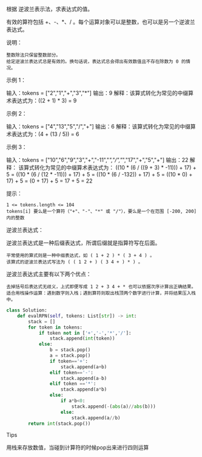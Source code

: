 根据 逆波兰表示法，求表达式的值。

有效的算符包括 +、-、*、/ 。每个运算对象可以是整数，也可以是另一个逆波兰表达式。

 

说明：

    整数除法只保留整数部分。
    给定逆波兰表达式总是有效的。换句话说，表达式总会得出有效数值且不存在除数为 0 的情况。

 


示例 1：

输入：tokens = ["2","1","+","3","*"]
输出：9
解释：该算式转化为常见的中缀算术表达式为：((2 + 1) * 3) = 9

示例 2：

输入：tokens = ["4","13","5","/","+"]
输出：6
解释：该算式转化为常见的中缀算术表达式为：(4 + (13 / 5)) = 6

示例 3：

输入：tokens = ["10","6","9","3","+","-11","*","/","*","17","+","5","+"]
输出：22
解释：
该算式转化为常见的中缀算术表达式为：
  ((10 * (6 / ((9 + 3) * -11))) + 17) + 5
= ((10 * (6 / (12 * -11))) + 17) + 5
= ((10 * (6 / -132)) + 17) + 5
= ((10 * 0) + 17) + 5
= (0 + 17) + 5
= 17 + 5
= 22

 

提示：

    1 <= tokens.length <= 104
    tokens[i] 要么是一个算符（"+"、"-"、"*" 或 "/"），要么是一个在范围 [-200, 200] 内的整数

 


逆波兰表达式：

逆波兰表达式是一种后缀表达式，所谓后缀就是指算符写在后面。

    平常使用的算式则是一种中缀表达式，如 ( 1 + 2 ) * ( 3 + 4 ) 。
    该算式的逆波兰表达式写法为 ( ( 1 2 + ) ( 3 4 + ) * ) 。

逆波兰表达式主要有以下两个优点：

    去掉括号后表达式无歧义，上式即便写成 1 2 + 3 4 + * 也可以依据次序计算出正确结果。
    适合用栈操作运算：遇到数字则入栈；遇到算符则取出栈顶两个数字进行计算，并将结果压入栈中。



```python
class Solution:
    def evalRPN(self, tokens: List[str]) -> int:
        stack = [] 
        for token in tokens:
            if token not in ['+','-','*','/']:
                stack.append(int(token))
            else:
                b = stack.pop()
                a = stack.pop()
                if token=='+':
                    stack.append(a+b)
                elif token=='-':
                    stack.append(a-b)
                elif token =='*':
                    stack.append(a*b)
                else:
                    if a*b<0:
                        stack.append(-(abs(a)//abs(b)))
                    else:
                        stack.append(a//b)
        return int(stack.pop())
```



Tips

用栈来存放数值，当碰到计算符的时候pop出来进行四则运算